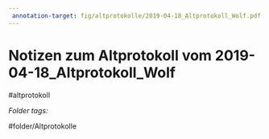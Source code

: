 ```yaml
---
 annotation-target: fig/altprotokolle/2019-04-18_Altprotokoll_Wolf.pdf
---
```

# Notizen zum Altprotokoll vom 2019-04-18_Altprotokoll_Wolf
#altprotokoll



 *Folder tags:*

#folder/Altprotokolle